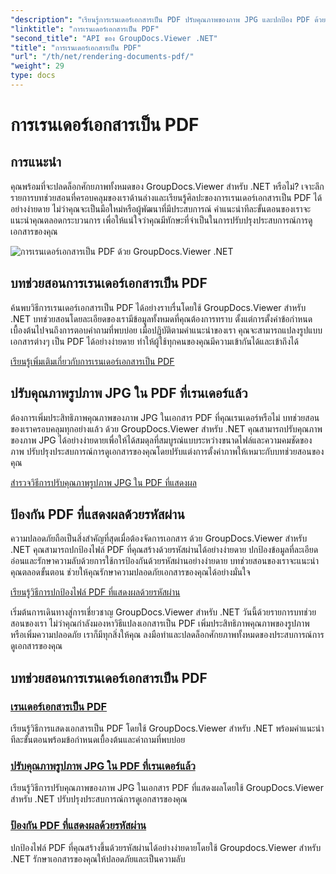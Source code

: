 ```yaml
---
"description": "เรียนรู้การเรนเดอร์เอกสารเป็น PDF ปรับคุณภาพของภาพ JPG และปกป้อง PDF ด้วยรหัสผ่านโดยใช้บทช่วยสอน GroupDocs.Viewer สำหรับ .NET"
"linktitle": "การเรนเดอร์เอกสารเป็น PDF"
"second_title": "API ของ GroupDocs.Viewer .NET"
"title": "การเรนเดอร์เอกสารเป็น PDF"
"url": "/th/net/rendering-documents-pdf/"
"weight": 29
type: docs
---
```

# การเรนเดอร์เอกสารเป็น PDF


## การแนะนำ

คุณพร้อมที่จะปลดล็อกศักยภาพทั้งหมดของ GroupDocs.Viewer สำหรับ .NET หรือไม่? เจาะลึกรายการบทช่วยสอนที่ครอบคลุมของเราด้านล่างและเรียนรู้ศิลปะของการเรนเดอร์เอกสารเป็น PDF ได้อย่างง่ายดาย ไม่ว่าคุณจะเป็นมือใหม่หรือผู้พัฒนาที่มีประสบการณ์ คำแนะนำทีละขั้นตอนของเราจะแนะนำคุณตลอดกระบวนการ เพื่อให้แน่ใจว่าคุณมีทักษะที่จำเป็นในการปรับปรุงประสบการณ์การดูเอกสารของคุณ

![การเรนเดอร์เอกสารเป็น PDF ด้วย GroupDocs.Viewer .NET](/viewer/rendering-documents-pdf/image.png)

## บทช่วยสอนการเรนเดอร์เอกสารเป็น PDF

ค้นพบวิธีการเรนเดอร์เอกสารเป็น PDF ได้อย่างราบรื่นโดยใช้ GroupDocs.Viewer สำหรับ .NET บทช่วยสอนโดยละเอียดของเรามีข้อมูลทั้งหมดที่คุณต้องการทราบ ตั้งแต่การตั้งค่าข้อกำหนดเบื้องต้นไปจนถึงการตอบคำถามที่พบบ่อย เมื่อปฏิบัติตามคำแนะนำของเรา คุณจะสามารถแปลงรูปแบบเอกสารต่างๆ เป็น PDF ได้อย่างง่ายดาย ทำให้ผู้ใช้ทุกคนของคุณมีความเข้ากันได้และเข้าถึงได้

[เรียนรู้เพิ่มเติมเกี่ยวกับการเรนเดอร์เอกสารเป็น PDF](./render-to-pdf/)

## ปรับคุณภาพรูปภาพ JPG ใน PDF ที่เรนเดอร์แล้ว

ต้องการเพิ่มประสิทธิภาพคุณภาพของภาพ JPG ในเอกสาร PDF ที่คุณเรนเดอร์หรือไม่ บทช่วยสอนของเราครอบคลุมทุกอย่างแล้ว ด้วย GroupDocs.Viewer สำหรับ .NET คุณสามารถปรับคุณภาพของภาพ JPG ได้อย่างง่ายดายเพื่อให้ได้สมดุลที่สมบูรณ์แบบระหว่างขนาดไฟล์และความคมชัดของภาพ ปรับปรุงประสบการณ์การดูเอกสารของคุณโดยปรับแต่งการตั้งค่าภาพให้เหมาะกับบทช่วยสอนของคุณ

[สำรวจวิธีการปรับคุณภาพรูปภาพ JPG ใน PDF ที่แสดงผล](./adjust-jpg-quality-pdf/)

## ป้องกัน PDF ที่แสดงผลด้วยรหัสผ่าน

ความปลอดภัยถือเป็นสิ่งสำคัญที่สุดเมื่อต้องจัดการเอกสาร ด้วย GroupDocs.Viewer สำหรับ .NET คุณสามารถปกป้องไฟล์ PDF ที่คุณสร้างด้วยรหัสผ่านได้อย่างง่ายดาย ปกป้องข้อมูลที่ละเอียดอ่อนและรักษาความลับด้วยการใช้การป้องกันด้วยรหัสผ่านอย่างง่ายดาย บทช่วยสอนของเราจะแนะนำคุณตลอดขั้นตอน ช่วยให้คุณรักษาความปลอดภัยเอกสารของคุณได้อย่างมั่นใจ

[เรียนรู้วิธีการปกป้องไฟล์ PDF ที่แสดงผลด้วยรหัสผ่าน](./protect-pdf/)

เริ่มต้นการเดินทางสู่การเชี่ยวชาญ GroupDocs.Viewer สำหรับ .NET วันนี้ด้วยรายการบทช่วยสอนของเรา ไม่ว่าคุณกำลังมองหาวิธีแปลงเอกสารเป็น PDF เพิ่มประสิทธิภาพคุณภาพของรูปภาพ หรือเพิ่มความปลอดภัย เราก็มีทุกสิ่งให้คุณ ลงมือทำและปลดล็อกศักยภาพทั้งหมดของประสบการณ์การดูเอกสารของคุณ
## บทช่วยสอนการเรนเดอร์เอกสารเป็น PDF
### [เรนเดอร์เอกสารเป็น PDF](./render-to-pdf/)
เรียนรู้วิธีการแสดงเอกสารเป็น PDF โดยใช้ GroupDocs.Viewer สำหรับ .NET พร้อมคำแนะนำทีละขั้นตอนพร้อมข้อกำหนดเบื้องต้นและคำถามที่พบบ่อย
### [ปรับคุณภาพรูปภาพ JPG ใน PDF ที่เรนเดอร์แล้ว](./adjust-jpg-quality-pdf/)
เรียนรู้วิธีการปรับคุณภาพของภาพ JPG ในเอกสาร PDF ที่แสดงผลโดยใช้ GroupDocs.Viewer สำหรับ .NET ปรับปรุงประสบการณ์การดูเอกสารของคุณ
### [ป้องกัน PDF ที่แสดงผลด้วยรหัสผ่าน](./protect-pdf/)
ปกป้องไฟล์ PDF ที่คุณสร้างขึ้นด้วยรหัสผ่านได้อย่างง่ายดายโดยใช้ Groupdocs.Viewer สำหรับ .NET รักษาเอกสารของคุณให้ปลอดภัยและเป็นความลับ